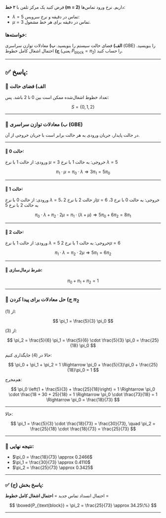 

فرض کنید یک مرکز تلفن با **۲ خط (m = 2)** داریم. نرخ ورود تماس‌ها:

* $\lambda = 5$ تماس در دقیقه
  و نرخ سرویس:
* $\mu = 3$ تماس در دقیقه برای هر خط مشغول.

### خواسته‌ها:

**الف)** فضای حالت سیستم را بنویسید.
**ب)** معادلات توازن سراسری (GBE) را بنویسید.
**ج)** احتمال اشغال کامل خطوط (یعنی $P_{\text{block}} = \pi_2$) را حساب کنید.

---

## ✅ پاسخ:

### 🔹 الف) فضای حالت

تعداد خطوط اشغال‌شده ممکن است بین 0 تا 2 باشد. پس:

$$
S = \{0, 1, 2\}
$$

---

### 🔹 ب) معادلات توازن سراسری (GBE)

در حالت پایدار، جریان ورودی به هر حالت برابر است با جریان خروجی از آن.

---

#### 🔸 حالت 0:

ورودی: از حالت 1 با نرخ $\mu = 3$
خروجی: به حالت 1 با نرخ $\lambda = 5$

$$
\pi_1 \cdot \mu = \pi_0 \cdot \lambda
\Rightarrow 3\pi_1 = 5\pi_0 \tag{1}
$$

---

#### 🔸 حالت 1:

ورودی: از حالت 0 با نرخ $\lambda = 5$، از حالت 2 با نرخ $2\mu = 6$
خروجی: به حالت 0 با نرخ 3، به حالت 2 با نرخ 5

$$
\pi_0 \cdot \lambda + \pi_2 \cdot 2\mu = \pi_1 \cdot (\lambda + \mu)
\Rightarrow 5\pi_0 + 6\pi_2 = 8\pi_1 \tag{2}
$$

---

#### 🔸 حالت 2:

ورودی: از حالت 1 با نرخ $\lambda = 5$
خروجی: به حالت 1 با نرخ $2\mu = 6$

$$
\pi_1 \cdot \lambda = \pi_2 \cdot 2\mu
\Rightarrow 5\pi_1 = 6\pi_2 \tag{3}
$$

---

#### 🔸 شرط نرمال‌سازی:

$$
\pi_0 + \pi_1 + \pi_2 = 1 \tag{4}
$$

---

### 🔹 ج) حل معادلات برای پیدا کردن $\pi_2$

از (1):

$$
\pi_1 = \frac{5}{3} \pi_0
$$

از (3):

$$
\pi_2 = \frac{5}{6} \pi_1 = \frac{5}{6} \cdot \frac{5}{3} \pi_0 = \frac{25}{18} \pi_0
$$

حالا در (4) جایگذاری کنیم:

$$
\pi_0 + \pi_1 + \pi_2 = 1  
\Rightarrow \pi_0 + \frac{5}{3}\pi_0 + \frac{25}{18}\pi_0 = 1
$$

هم‌مخرج:

$$
\pi_0 \left(1 + \frac{5}{3} + \frac{25}{18}\right) = 1  
\Rightarrow \pi_0 \cdot \frac{18 + 30 + 25}{18} = 1  
\Rightarrow \pi_0 \cdot \frac{73}{18} = 1  
\Rightarrow \pi_0 = \frac{18}{73}
$$

---

حالا:

$$
\pi_1 = \frac{5}{3} \cdot \frac{18}{73} = \frac{30}{73}, \quad
\pi_2 = \frac{25}{18} \cdot \frac{18}{73} = \frac{25}{73}
$$

---

### 🎯 نتیجه نهایی:

* $\pi_0 = \frac{18}{73} \approx 0.2466$
* $\pi_1 = \frac{30}{73} \approx 0.4110$
* $\pi_2 = \frac{25}{73} \approx 0.3425$

---

### ✅ پاسخ بخش (ج):

احتمال انسداد تماس جدید = **احتمال اشغال کامل خطوط** =

$$
\boxed{P_{\text{block}} = \pi_2 = \frac{25}{73} \approx 34.25\%}
$$

---
